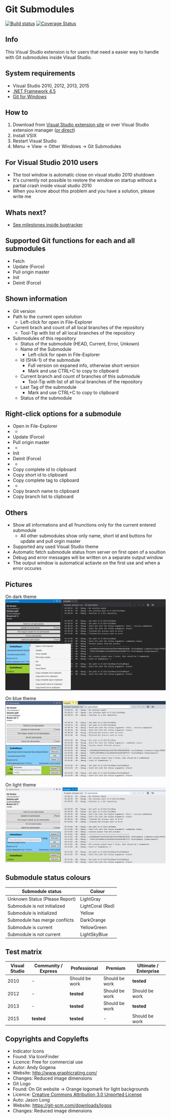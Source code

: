# Git Submodules

[![Build status](https://ci.appveyor.com/api/projects/status/a61sbrynb0krd831?svg=true)](https://ci.appveyor.com/project/Dark-Water/gitsubmodulesvsplugin)
[![Coverage Status](https://coveralls.io/repos/github/Dark-Water/GitSubModulesVsPlugin/badge.svg)](https://coveralls.io/github/Dark-Water/GitSubModulesVsPlugin)

## Info
This Visual Studio extension is for users that need a easier way to handle with Git submodules inside Visual Studio.

## System requirements
* Visual Studio 2010, 2012, 2013, 2015
* [.NET Framework 4.5](https://www.microsoft.com/de-de/download/details.aspx?id=30653)
* [Git for Windows](https://git-for-windows.github.io/)

## How to
1. Download from [Visual Studio extension site](https://visualstudiogallery.msdn.microsoft.com/0e71baf2-2d0b-44f9-8172-d27df583ad20) or over Visual Studio extension manager ([or direct](https://github.com/Dark-Water/GitSubModulesVsPlugin/tree/master/VSIX%20for%20Testers))
2. Install VSIX 
3. Restart Visual Studio
4. Menu -> View -> Other Windows -> Git Submodules

## For Visual Studio 2010 users
* The tool window is automatic close on visual studio 2010 shutdown
* It's currently not possible to restore the window on startup without a partial crash inside visual studio 2010
* When you know about this problem and you have a solution, please write me

## Whats next?
* [See milestones inside bugtracker](https://github.com/Dark-Water/GitSubModulesVsPlugin/milestones)

## Supported Git functions for each and all submodules
* Fetch
* Update (Force)
* Pull origin master
* Init
* Deinit (Force)

## Shown information
* Git version
* Path to the current open solution
  * Left-click for open in File-Explorer
* Current brach and count of all local branches of the repository
  * Tool-Tip with list of all local branches of the repository
* Submodules of this repository
  * Status of the submodule (HEAD, Current, Error, Unkown)
  * Name of the Submodule
    * Left-click for open in File-Explorer
  * Id (SHA-1) of the submodule
    * Full version on expaned info, otherwise short version 
    * Mark and use CTRL+C to copy to clipboard
  * Current branch and count of branches of this submodule
    * Tool-Tip with list of all local branches of the repository
  * Last Tag of the submodule
    * Mark and use CTRL+C to copy to clipboard
  * Status of the submodule

## Right-click options for a submodule
* Open in File-Explorer
* -
* Update (Force)
* Pull origin master
* -
* Init
* Deinit (Force)
* -
* Copy complete id to clipboard
* Copy short id to clipboard
* Copy complete tag to clipboard
* -
* Copy branch name to clipboard
* Copy branch list to clipboard
 
## Others
* Show all informations and all fnunctions only for the current entered submodule
  * All other submodules show only name, short id and buttons for update and pull orgin master
* Supported any used Visual Studio theme
* Automatic fetch submodule status from server on first open of a soultion
* Debug and error messages will be written on a separate output window
* The output window is automatical actiavte on the first use and when a error occures

## Pictures
On dark theme
![picture](picture1.png)

On blue theme
![picture](picture2.png)

On light theme
![picture](picture3.png)

## Submodule status colours
| Submodule status               | Colour           |
| ------------------------------ | ---------------- |
| Unknown Status (Please Report) | LightGray        |
| Submodule is not initialized   | LightCoral (Red) |
| Submodule is initialized       | Yellow           |
| Submodule has merge conflicts  | DarkOrange       |
| Submodule is current           | YellowGreen      |
| Submodule is not current       | LightSkyBlue     |

## Test matrix
| Visual Studio | Community / Express        | Professional   | Premium        | Ultimate / Enterprise |
|-------------- | -------------------------- | -------------- | -------------- | --------------------- |
| 2010          | -                          | Should be work | Should be work | **tested**            |
| 2012          | -                          | **tested**     | Should be work | Should be work        |
| 2013          | -                          | **tested**     | Should be work | **tested**            |
| 2015          | **tested**                 | **tested**     | -              | Should be work        |

## Copyrights and Copylefts
* Indicator Icons
 * Found: Via IconFinder 
 * Licence: Free for commercial use
 * Autor: Andy Gogena
 * Website: http://www.graphicrating.com/
 * Changes: Reduced image dimensions
* Git Logo 
 * Found: On Git website -> Orange logomark for light backgrounds
 * Licence: [Creative Commons Attribution 3.0 Unported License](https://creativecommons.org/licenses/by/3.0/)
 * Auto: Jason Long
 * Website: https://git-scm.com/downloads/logos
 * Changes: Reduced image dimensions

